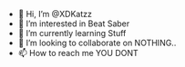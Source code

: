 - 👋 Hi, I’m @XDKatzz
- 👀 I’m interested in Beat Saber
- 🌱 I’m currently learning Stuff
- 💞️ I’m looking to collaborate on NOTHING..
- 📫 How to reach me YOU DONT

